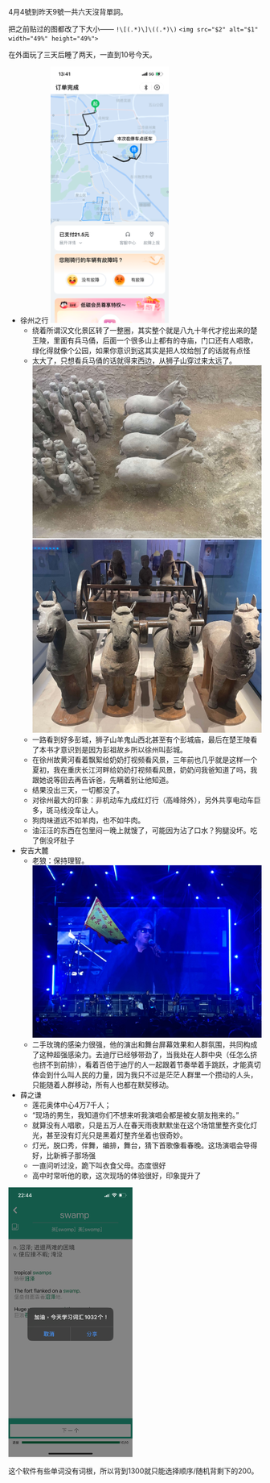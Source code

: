 
4月4號到昨天9號一共六天沒背單詞。

把之前贴过的图都改了下大小——
`!\[(.*)\]\((.*)\)`
`<img src="$2" alt="$1" width="49%" height="49%">`

在外面玩了三天后睡了两天，一直到10号今天。

- 徐州之行
    <img src="/assets/IMG_5921.png" alt="共享电动车" width="49%" height="49%">
    - 绕着所谓汉文化景区转了一整圈，其实整个就是八九十年代才挖出来的楚王陵，里面有兵马俑，后面一个很多山上都有的寺庙，门口还有人唱歌，绿化得就像个公园，如果你意识到这其实是把人坟给刨了的话就有点怪
    - 太大了，只想看兵马俑的话就得来西边，从狮子山穿过来太远了。
    ![汉兵马俑](/assets/IMG_5937.jpeg) ![汉兵马俑](/assets/IMG_5952.jpeg)
    - 一路看到好多彭城，狮子山羊鬼山西北甚至有个彭城庙，最后在楚王陵看了本书才意识到是因为彭祖故乡所以徐州叫彭城。
    - 在徐州故黄河看着飘絮给奶奶打视频看风景，三年前也几乎就是这样一个夏初，我在重庆长江河畔给奶奶打视频看风景，奶奶问我爸知道了吗，我跟她说等回去再告诉爸，先瞒着别让他知道。
    - 结果没出三天，一切都没了。
    - 对徐州最大的印象：非机动车九成红灯行（高峰除外），另外共享电动车巨多，斑马线没车让人。
    - 狗肉味道远不如羊肉，也不如牛肉。
    - 油汪汪的东西在包里闷一晚上就馊了，可能因为沾了口水？狗腿没坏。吃了倒没坏肚子
- 安吉大麓
    - 老狼：保持理智。![相信未来，常用的音乐平台都听不了李志真是遗憾](/assets/IMG_6797.jpeg)
    - 二手玫瑰的感染力很强，他的演出和舞台屏幕效果和人群氛围，共同构成了这种超强感染力。去迪厅已经够带劲了，当我处在人群中央（任怎么挤也挤不到前排），看着百倍于迪厅的人一起跟着节奏举着手跳跃，才能真切体会到什么叫人民的力量，因为我只不过是茫茫人群里一个攒动的人头，只能随着人群移动，所有人也都在默契移动。
- 薛之谦
    - 莲花奥体中心4万7千人；
    - “现场的男生，我知道你们不想来听我演唱会都是被女朋友拖来的。”
    - 就算没有人唱歌，只是五万人在春天雨夜默默坐在这个场馆里整齐变化灯光，甚至没有灯光只是黑着灯整齐坐着也很奇妙。
    - 灯光，脱口秀，伴舞，编排，舞台，猜下首歌像看春晚。这场演唱会导得好，比新裤子那场强
    - 一直问听过没，跪下叫衣食父母。态度很好
    - 高中时常听他的歌，这次现场的体验很好，印象提升了

<img src="/assets/IMG_6276.PNG" alt="一周攒到一天背1000个单词" width="49%" height="49%">

这个软件有些单词没有词根，所以背到1300就只能选择顺序/随机背剩下的200。